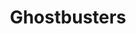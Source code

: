 ---
title: "Ghostbusters"

year: 1984

director: "Ivan Reitman"

summary: "The need for a ghost-catching business turns out to be greater than anybody but these four believed"

comment: "You came for the themesong, but you stay for the lines"

image: "https://media.giphy.com/media/3o72EZ6EzqhOs0fy1O/giphy.gif"

imdb: "https://www.imdb.com/title/tt0087332/"

quotes:
  - "I am the keymaster! ...Are you the gatekeeper?"
  - "There is no Dana, there is only Zuul."
---